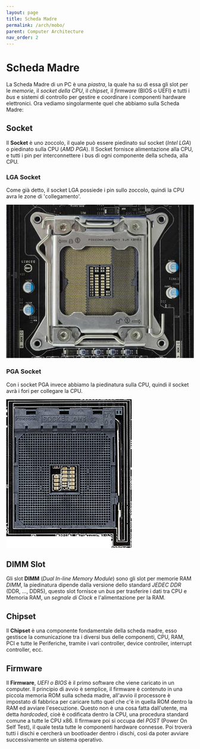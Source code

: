 ```yaml
---
layout: page
title: Scheda Madre
permalink: /arch/mobo/
parent: Computer Architecture
nav_order: 2
---
```


# Scheda Madre
La Scheda Madre di un PC è una _piastra_, la quale ha su di essa gli slot per le _memorie_, il _socket della CPU_, il _chipset_, il _firmware_ (BIOS o UEFI) e tutti i _bus_ e sistemi di controllo per gestire e coordinare i componenti hardware elettronici. Ora vediamo singolarmente quel che abbiamo sulla Scheda Madre:

## Socket
Il **Socket** è uno zoccolo, il quale può essere piedinato sul socket (_Intel LGA_) o piedinato sulla CPU (_AMD PGA_). Il Socket fornisce alimentazione alla CPU, e tutti i pin per interconnettere i bus di ogni componente della scheda, alla CPU.

### **LGA Socket**
Come già detto, il socket LGA possiede i pin sullo zoccolo, quindi la CPU avra le zone di 'collegamento'.

![lga](../assets/images/lgasocket.jpg)

### **PGA Socket**
Con i socket PGA invece abbiamo la piedinatura sulla CPU, quindi il socket avrà i fori per collegare la CPU.

![pga](../assets/images/pgasocket.png)

## DIMM Slot
Gli slot **DIMM** (_Dual In-line Memory Module_) sono gli slot per memorie RAM _DIMM_, la piedinatura dipende dalla versione dello standard _JEDEC DDR_ (DDR, ..., DDR5), questo slot fornisce un _bus_ per trasferire i dati tra CPU e Memoria RAM, un _segnale di Clock_ e l'alimentazione per la RAM.

## Chipset
Il **Chipset** è una componente fondamentale della scheda madre, esso gestisce la comunicazione tra i diversi bus delle componenti, CPU, RAM, PCI e tutte le Periferiche, tramite i vari controller, device controller, interrupt controller, ecc.

## Firmware
Il **Firmware**, _UEFI o BIOS_ è il primo software che viene caricato in un computer. Il principio di avvio è semplice, il firmware è contenuto in una piccola memoria ROM sulla scheda madre, all'avvio il processore è impostato di fabbrica per caricare tutto quel che c'è in quella ROM dentro la RAM ed avviare l'esecuzione. Questo non è una cosa fatta dall'utente, ma detta _hardcoded_, cioè è codificata dentro la CPU, una procedura standard comune a tutte le CPU x86. Il firmware poi si occupa del _POST_ (Power On Self Test), il quale testa tutte le componenti hardware connesse. Poi troverà tutti i dischi e cercherà un bootloader dentro i dischi, così da poter avviare successivamente un sistema operativo.